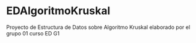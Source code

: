 # EDAlgoritmoKruskal
Proyecto de Estructura de Datos sobre Algoritmo Kruskal elaborado por el grupo 01 curso ED G1
